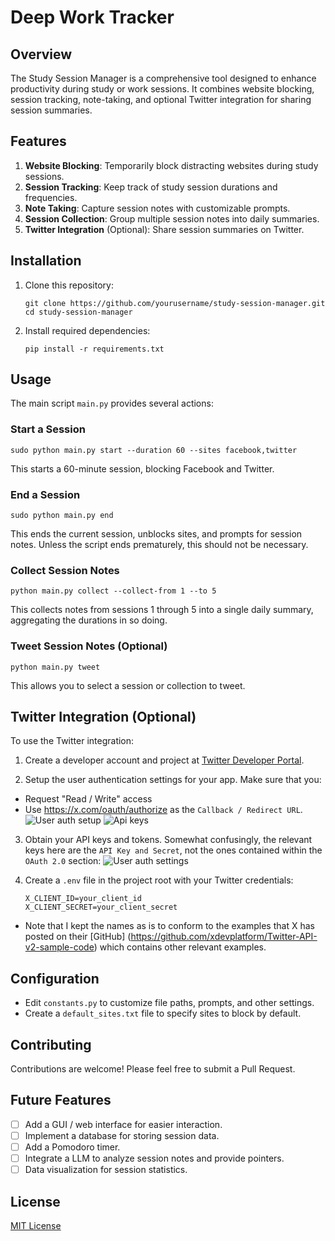 # Deep Work Tracker

## Overview
The Study Session Manager is a comprehensive tool designed to enhance productivity during study or work sessions. It combines website blocking, session tracking, note-taking, and optional Twitter integration for sharing session summaries.

## Features
1. **Website Blocking**: Temporarily block distracting websites during study sessions.
2. **Session Tracking**: Keep track of study session durations and frequencies.
3. **Note Taking**: Capture session notes with customizable prompts.
4. **Session Collection**: Group multiple session notes into daily summaries.
5. **Twitter Integration** (Optional): Share session summaries on Twitter.

## Installation
1. Clone this repository:
   ```
   git clone https://github.com/yourusername/study-session-manager.git
   cd study-session-manager
   ```
2. Install required dependencies:
   ```
   pip install -r requirements.txt
   ```

## Usage
The main script `main.py` provides several actions:

### Start a Session
```
sudo python main.py start --duration 60 --sites facebook,twitter
```
This starts a 60-minute session, blocking Facebook and Twitter.

### End a Session
```
sudo python main.py end
```
This ends the current session, unblocks sites, and prompts for session notes. Unless the script ends prematurely, this should not be necessary.

### Collect Session Notes
```
python main.py collect --collect-from 1 --to 5
```
This collects notes from sessions 1 through 5 into a single daily summary, aggregating the durations in so doing.

### Tweet Session Notes (Optional)
```
python main.py tweet
```
This allows you to select a session or collection to tweet.

## Twitter Integration (Optional)
To use the Twitter integration:
1. Create a developer account and project at [Twitter Developer Portal](https://developer.twitter.com/).

2. Setup the user authentication settings for your app. Make sure that you:
- Request "Read / Write" access
- Use https://x.com/oauth/authorize as the ```Callback / Redirect URL```.
![User auth setup](https://github.com/griffinbaker12/deep-work-tracker/assets/96966609/e746b3cc-772c-4eba-be82-62257fb4468d)
![Api keys](https://github.com/griffinbaker12/deep-work-tracker/assets/96966609/68505781-c0a8-4977-b562-ece4e5c5d6ea)

3. Obtain your API keys and tokens. Somewhat confusingly, the relevant keys here are the ```API Key and Secret```, not the ones contained within the ```OAuth 2.0``` section:
![User auth settings](https://github.com/griffinbaker12/deep-work-tracker/assets/96966609/8cc4ae95-95ab-4d73-84ff-bced4532235a)

4. Create a `.env` file in the project root with your Twitter credentials:
   ```
   X_CLIENT_ID=your_client_id
   X_CLIENT_SECRET=your_client_secret
   ```
- Note that I kept the names as is to conform to the examples that X has posted on their [GitHub] (https://github.com/xdevplatform/Twitter-API-v2-sample-code) which contains other relevant examples.

## Configuration
- Edit `constants.py` to customize file paths, prompts, and other settings.
- Create a `default_sites.txt` file to specify sites to block by default.

## Contributing
Contributions are welcome! Please feel free to submit a Pull Request.

## Future Features
- [ ] Add a GUI / web interface for easier interaction.
- [ ] Implement a database for storing session data.
- [ ] Add a Pomodoro timer.
- [ ] Integrate a LLM to analyze session notes and provide pointers.
- [ ] Data visualization for session statistics.

## License
[MIT License](LICENSE)
